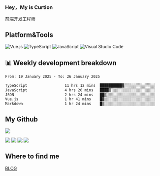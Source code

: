 ### Hey，My is Curtion
前端开发工程师
## Platform&Tools

![Vue.js](https://img.shields.io/badge/-Vue.js-4FC08D?style=flat-square&logo=Vue.js&logoColor=white)
![TypeScript](https://img.shields.io/badge/-TypeScript-007ACC?style=flat-square&logo=typescript&logoColor=white)
![JavaScript](https://img.shields.io/badge/-JavaScript-F7DF1E?style=flat-square&logo=javascript&logoColor=black)
![Visual Studio Code](https://img.shields.io/badge/-VSCode-007ACC?style=flat-square&logo=Visual-Studio-Code&logoColor=white)

## 📊 Weekly development breakdown

<!--START_SECTION:waka-->

```txt
From: 19 January 2025 - To: 26 January 2025

TypeScript                 11 hrs 12 mins  ██████████▓░░░░░░░░░░░░░░   42.24 %
JavaScript                 4 hrs 26 mins   ████▒░░░░░░░░░░░░░░░░░░░░   16.71 %
JSON                       2 hrs 24 mins   ██▒░░░░░░░░░░░░░░░░░░░░░░   09.09 %
Vue.js                     1 hr 41 mins    █▓░░░░░░░░░░░░░░░░░░░░░░░   06.34 %
Markdown                   1 hr 24 mins    █▒░░░░░░░░░░░░░░░░░░░░░░░   05.28 %
```

<!--END_SECTION:waka-->

## My Github

![](http://github-profile-summary-cards.vercel.app/api/cards/profile-details?username=curtion&theme=nord_bright)

![](http://github-profile-summary-cards.vercel.app/api/cards/stats?username=curtion&theme=nord_bright)
![](http://github-profile-summary-cards.vercel.app/api/cards/productive-time?username=curtion&theme=nord_bright&utcOffset=8)
![](http://github-profile-summary-cards.vercel.app/api/cards/repos-per-language?username=curtion&theme=nord_bright)
![](http://github-profile-summary-cards.vercel.app/api/cards/most-commit-language?username=curtion&theme=nord_bright)

## Where to find me

[BLOG](https://blog.3gxk.net)
